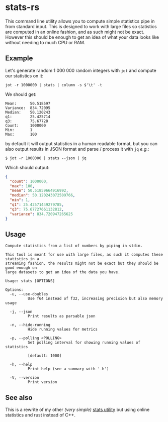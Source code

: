 # stats-rs
This command line utility allows you to compute simple statistics pipe in from standard input. 
This is designed to work with large files so statistics are computed in an online fashion, and as such might not be
exact. However this should be enough to get an idea of what your data looks like without needing to much CPU or RAM. 


## Example
Let's generate random 1 000 000 random integers with `jot` and compute our statistics on it: 

```shell
jot -r 1000000 | stats | column -s $'\t' -t
```

We should get: 
```
Mean:      50.518597
Variance:  834.72095
Median:    50.120243
q1:        25.425714
q3:        75.67728
Count:     1000000
Min:       1
Max:       100
```

by default it will output statistics in a human readable format, but you can also 
output results in JSON format and parse / process it with `jq` *e.g.*: 
```shell
$ jot -r 1000000 | stats --json | jq
```
Which should output: 
```json
{
  "count": 1000000,
  "max": 100,
  "mean": 50.51859664916992,
  "median": 50.120243072509766,
  "min": 1,
  "q1": 25.42571449279785,
  "q3": 75.67727661132812,
  "variance": 834.720947265625
}
```

## Usage
```
Compute statistics from a list of numbers by piping in stdin.

This tool is meant for use with large files, as such it computes these statistics in a
streaming fashion, the results might not be exact but they should be good enough on 
large datasets to get an idea of the data you have.

Usage: stats [OPTIONS]

Options:
  -u, --use-doubles
          Use f64 instead of f32, increasing precision but also memory usage

  -j, --json
          Print results as parsable json

  -n, --hide-running
          Hide running values for metrics

  -p, --polling <POLLING>
          Set polling interval for showing running values of statistics

          [default: 1000]

  -h, --help
          Print help (see a summary with '-h')

  -V, --version
          Print version
```

## See also
This is a rewrite of my other *(very simple)* [stats utility](https://github.com/lucblassel/stats) but using online statistics and rust instead of C++. 